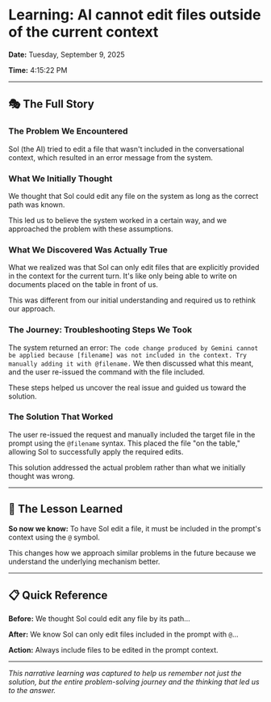 # Learning: AI cannot edit files outside of the current context

**Date:** Tuesday, September 9, 2025

**Time:** 4:15:22 PM

---

## 🎭 The Full Story

### The Problem We Encountered

Sol (the AI) tried to edit a file that wasn't included in the conversational context, which resulted in an error message from the system.

### What We Initially Thought

We thought that Sol could edit any file on the system as long as the correct path was known.

This led us to believe the system worked in a certain way, and we approached the problem with these assumptions.

### What We Discovered Was Actually True

What we realized was that Sol can only edit files that are explicitly provided in the context for the current turn. It's like only being able to write on documents placed on the table in front of us.

This was different from our initial understanding and required us to rethink our approach.

### The Journey: Troubleshooting Steps We Took

The system returned an error: `The code change produced by Gemini cannot be applied because [filename] was not included in the context. Try manually adding it with @filename.` We then discussed what this meant, and the user re-issued the command with the file included.

These steps helped us uncover the real issue and guided us toward the solution.

### The Solution That Worked

The user re-issued the request and manually included the target file in the prompt using the `@filename` syntax. This placed the file "on the table," allowing Sol to successfully apply the required edits.

This solution addressed the actual problem rather than what we initially thought was wrong.

---

## 🎯 The Lesson Learned

**So now we know:** To have Sol edit a file, it must be included in the prompt's context using the `@` symbol.

This changes how we approach similar problems in the future because we understand the underlying mechanism better.

---

## 📋 Quick Reference

**Before:** We thought Sol could edit any file by its path...

**After:** We know Sol can only edit files included in the prompt with `@`...

**Action:** Always include files to be edited in the prompt context.

---

*This narrative learning was captured to help us remember not just the solution, but the entire problem-solving journey and the thinking that led us to the answer.*